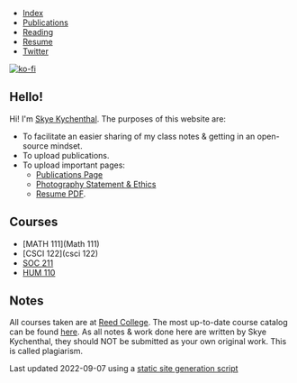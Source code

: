 - [Index](/)
- [Publications](/publications)
- [Reading](/reading)
- [Resume](/resume.pdf)
- [Twitter](https://www.twitter.com/skymochi64)

[![ko-fi](https://ko-fi.com/img/githubbutton_sm.svg)](https://ko-fi.com/D1D5FBU2H)

## Hello!

Hi! I'm [Skye Kychenthal](https://www.skymocha.net). The purposes of this website are:

- To facilitate an easier sharing of my class notes & getting in an open-source mindset.
- To upload publications.
- To upload important pages:
    - [Publications Page](/publications) 
    - [Photography Statement & Ethics](/photography)
    - [Resume PDF](/resume.pdf).

## Courses

- [MATH 111](Math 111)
- [CSCI 122](csci 122)
- [SOC 211](Courses/Soc211/)
- [HUM 110](Courses/Hum110/)

## Notes

All courses taken are at [Reed College](https://www.reed.edu). The most up-to-date course catalog can be found [here](https://www.reed.edu/catalog/). As all notes & work done here are written by Skye Kychenthal, they should NOT be submitted as your own original work. This is called plagiarism.

Last updated 2022-09-07 using a [static site generation script](https://github.com/SkyMocha/skymocha.github.io/blob/main/update.py)
